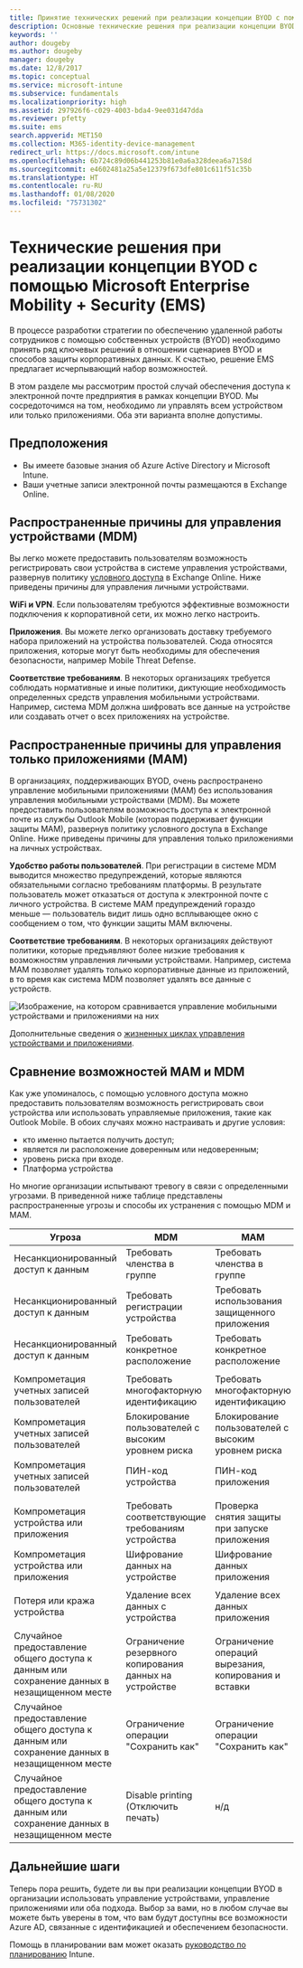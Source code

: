 ```yaml
---
title: Принятие технических решений при реализации концепции BYOD с помощью Enterprise Mobility + Security
description: Основные технические решения при реализации концепции BYOD и организации защиты корпоративных данных с помощью решения Microsoft Enterprise Mobility + Security.
keywords: ''
author: dougeby
ms.author: dougeby
manager: dougeby
ms.date: 12/8/2017
ms.topic: conceptual
ms.service: microsoft-intune
ms.subservice: fundamentals
ms.localizationpriority: high
ms.assetid: 297926f6-c029-4003-bda4-9ee031d47dda
ms.reviewer: pfetty
ms.suite: ems
search.appverid: MET150
ms.collection: M365-identity-device-management
redirect_url: https://docs.microsoft.com/intune
ms.openlocfilehash: 6b724c89d06b441253b81e0a6a328deea6a7158d
ms.sourcegitcommit: e4602481a25a5e12379f673dfe801c611f51c35b
ms.translationtype: HT
ms.contentlocale: ru-RU
ms.lasthandoff: 01/08/2020
ms.locfileid: "75731302"
---
```

# <a name="technology-decisions-for-enabling-byod-with-microsoft-enterprise-mobility--security-ems"></a>Технические решения при реализации концепции BYOD с помощью Microsoft Enterprise Mobility + Security (EMS)

В процессе разработки стратегии по обеспечению удаленной работы сотрудников с помощью собственных устройств (BYOD) необходимо принять ряд ключевых решений в отношении сценариев BYOD и способов защиты корпоративных данных. К счастью, решение EMS предлагает исчерпывающий набор возможностей.  

В этом разделе мы рассмотрим простой случай обеспечения доступа к электронной почте предприятия в рамках концепции BYOD. Мы сосредоточимся на том, необходимо ли управлять всем устройством или только приложениями. Оба эти варианта вполне допустимы.

## <a name="assumptions"></a>Предположения
* Вы имеете базовые знания об Azure Active Directory и Microsoft Intune.
* Ваши учетные записи электронной почты размещаются в Exchange Online.

## <a name="common-reasons-to-manage-the-device-mdm"></a>Распространенные причины для управления устройствами (MDM)
Вы легко можете предоставить пользователям возможность регистрировать свои устройства в системе управления устройствами, развернув политику [условного доступа](https://docs.microsoft.com/azure/active-directory/active-directory-conditional-access-azure-portal) в Exchange Online. Ниже приведены причины для управления личными устройствами.

**WiFi и VPN**. Если пользователям требуются эффективные возможности подключения к корпоративной сети, их можно легко настроить.

**Приложения**. Вы можете легко организовать доставку требуемого набора приложений на устройства пользователей. Сюда относятся приложения, которые могут быть необходимы для обеспечения безопасности, например Mobile Threat Defense.

**Соответствие требованиям**. В некоторых организациях требуется соблюдать нормативные и иные политики, диктующие необходимость определенных средств управления мобильными устройствами. Например, система MDM должна шифровать все данные на устройстве или создавать отчет о всех приложениях на устройстве.

## <a name="common-reasons-to-only-manage-the-apps-mam"></a>Распространенные причины для управления только приложениями (MAM)
В организациях, поддерживающих BYOD, очень распространено управление мобильными приложениями (MAM) без использования управления мобильными устройствами (MDM). Вы можете предоставить пользователям возможность доступа к электронной почте из службы Outlook Mobile (которая поддерживает функции защиты MAM), развернув политику условного доступа в Exchange Online. Ниже приведены причины для управления только приложениями на личных устройствах.

**Удобство работы пользователей**. При регистрации в системе MDM выводится множество предупреждений, которые являются обязательными согласно требованиям платформы. В результате пользователь может отказаться от доступа к электронной почте с личного устройства. В системе MAM предупреждений гораздо меньше — пользователь видит лишь одно всплывающее окно с сообщением о том, что функции защиты MAM включены.

**Соответствие требованиям**. В некоторых организациях действуют политики, которые предъявляют более низкие требования к возможностям управления личными устройствами. Например, система MAM позволяет удалять только корпоративные данные из приложений, в то время как система MDM позволяет удалять все данные с устройств.

![Изображение, на котором сравнивается управление мобильными устройствами и приложениями на них](./media/byod-technology-decisions/byod-app-device-mgmt.png)

Дополнительные сведения о [жизненных циклах управления устройствами и приложениями](device-lifecycle.md).

## <a name="mdm-vs-mam-capability-comparison"></a>Сравнение возможностей MAM и MDM
Как уже упоминалось, с помощью условного доступа можно предоставить пользователям возможность регистрировать свои устройства или использовать управляемые приложения, такие как Outlook Mobile. В обоих случаях можно настраивать и другие условия:

* кто именно пытается получить доступ;
* является ли расположение доверенным или недоверенным;
* уровень риска при входе.
* Платформа устройства

Но многие организации испытывают тревогу в связи с определенными угрозами.  В приведенной ниже таблице представлены распространенные угрозы и способы их устранения с помощью MDM и MAM.

| Угроза   |   MDM  |   MAM  |
|------------|--------|--------|
|Несанкционированный доступ к данным | Требовать членства в группе | Требовать членства в группе |
|Несанкционированный доступ к данным | Требовать регистрации устройства | Требовать использования защищенного приложения |
|Несанкционированный доступ к данным | Требовать конкретное расположение | Требовать конкретное расположение |
| | | |
|Компрометация учетных записей пользователей| Требовать многофакторную идентификацию | Требовать многофакторную идентификацию|
|Компрометация учетных записей пользователей | Блокирование пользователей с высоким уровнем риска | Блокирование пользователей с высоким уровнем риска |
|Компрометация учетных записей пользователей | ПИН-код устройства | ПИН-код приложения |
| | | |
| Компрометация устройства или приложения | Требовать соответствующие требованиям устройства | Проверка снятия защиты при запуске приложения |
| Компрометация устройства или приложения | Шифрование данных на устройстве | Шифрование данных приложения |
| | | |
|Потеря или кража устройства | Удаление всех данных с устройства | Удаление всех данных приложения|
| | | |
| Случайное предоставление общего доступа к данным или сохранение данных в незащищенном месте | Ограничение резервного копирования данных на устройстве | Ограничение операций вырезания, копирования и вставки|
| Случайное предоставление общего доступа к данным или сохранение данных в незащищенном месте | Ограничение операции "Сохранить как" | Ограничение операции "Сохранить как" |
|Случайное предоставление общего доступа к данным или сохранение данных в незащищенном месте | Disable printing (Отключить печать) | н/д|

## <a name="next-steps"></a>Дальнейшие шаги
Теперь пора решить, будете ли вы при реализации концепции BYOD в организации использовать управление устройствами, управление приложениями или оба подхода. Выбор за вами, но в любом случае вы можете быть уверены в том, что вам будут доступны все возможности Azure AD, связанные с идентификацией и обеспечением безопасности.  

Помощь в планировании вам может оказать [руководство по планированию](planning-guide.md) Intune.
